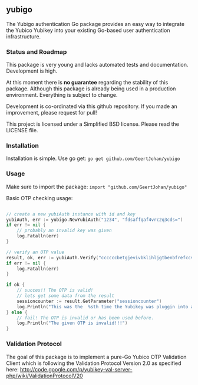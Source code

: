 
## yubigo

The Yubigo authentication Go package provides an easy way to integrate the Yubico Yubikey into your existing Go-based user authentication infrastructure. 

### Status and Roadmap

This package is very young and lacks automated tests and documentation. Development is high.

At this moment there is **no guarantee** regarding the stability of this package. Although this package is already being used in a production environment.
Everything is subject to change.

Development is co-ordinated via this github repository. If you made an improvement, please request for pull!

This project is licensed under a Simplified BSD license. Please read the LICENSE file.

### Installation

Installation is simple. Use go get:
`go get github.com/GeertJohan/yubigo`

### Usage

Make sure to import the package: `import "github.com/GeertJohan/yubigo"`

Basic OTP checking usage:
```go

// create a new yubiAuth instance with id and key
yubiAuth, err := yubigo.NewYubiAuth("1234", "fdsaffqaf4vrc2q3cds=")
if err != nil {
	// probably an invalid key was given
	log.Fatalln(err)
}

// verify an OTP value
result, ok, err := yubiAuth.Verify("ccccccbetgjevivbklihljgtbenbfrefccveiglnjfbc")
if err != nil {
	log.Fatalln(err)
}

if ok {
	// succes!! The OTP is valid!
	// lets get some data from the result
	sessioncounter := result.GetParameter("sessioncounter")
	log.Println("This was the  %sth time the Yubikey was pluggin into a computer.\n", sessioncounter)
} else {
	// fail! The OTP is invalid or has been used before.
	log.Println("The given OTP is invalid!!!")
}

```

### Validation Protocol

The goal of this package is to implement a pure-Go Yubico OTP Validation Client which is following the Validation Protocol Version 2.0 as specified here: http://code.google.com/p/yubikey-val-server-php/wiki/ValidationProtocolV20